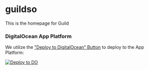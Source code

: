 # guildso
This is the homepage for Guild

### DigitalOcean App Platform

We utilize the ["Deploy to DigitalOcean" Button](https://www.digitalocean.com/docs/app-platform/how-to/add-deploy-do-button) to deploy to the App Platform:

[![Deploy to DO](https://mp-assets1.sfo2.digitaloceanspaces.com/deploy-to-do/do-btn-blue.svg)](https://cloud.digitalocean.com/apps/new?repo=https://github.com/guildso/guildso/tree/main)